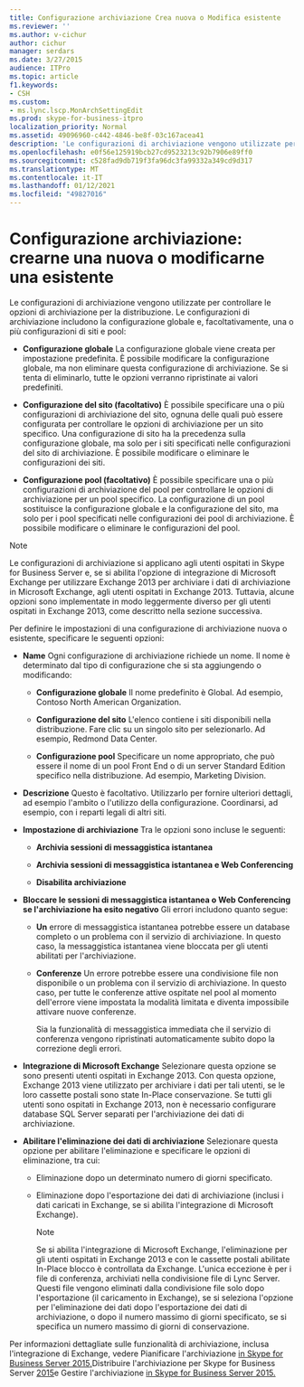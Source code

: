 ```yaml
---
title: Configurazione archiviazione Crea nuova o Modifica esistente
ms.reviewer: ''
ms.author: v-cichur
author: cichur
manager: serdars
ms.date: 3/27/2015
audience: ITPro
ms.topic: article
f1.keywords:
- CSH
ms.custom:
- ms.lync.lscp.MonArchSettingEdit
ms.prod: skype-for-business-itpro
localization_priority: Normal
ms.assetid: 49096960-c442-4846-be8f-03c167acea41
description: 'Le configurazioni di archiviazione vengono utilizzate per controllare le opzioni di archiviazione per la distribuzione. Le configurazioni di archiviazione includono la configurazione globale e, facoltativamente, una o più configurazioni di siti e pool:'
ms.openlocfilehash: e0f56e125919bcb27cd9523213c92b7906e89ff0
ms.sourcegitcommit: c528fad9db719f3fa96dc3fa99332a349cd9d317
ms.translationtype: MT
ms.contentlocale: it-IT
ms.lasthandoff: 01/12/2021
ms.locfileid: "49827016"
---
```

# <a name="archiving-configuration-create-new-or-edit-existing"></a>Configurazione archiviazione: crearne una nuova o modificarne una esistente
 
Le configurazioni di archiviazione vengono utilizzate per controllare le opzioni di archiviazione per la distribuzione. Le configurazioni di archiviazione includono la configurazione globale e, facoltativamente, una o più configurazioni di siti e pool:
  
- **Configurazione globale** La configurazione globale viene creata per impostazione predefinita. È possibile modificare la configurazione globale, ma non eliminare questa configurazione di archiviazione. Se si tenta di eliminarlo, tutte le opzioni verranno ripristinate ai valori predefiniti.
    
- **Configurazione del sito (facoltativo)** È possibile specificare una o più configurazioni di archiviazione del sito, ognuna delle quali può essere configurata per controllare le opzioni di archiviazione per un sito specifico. Una configurazione di sito ha la precedenza sulla configurazione globale, ma solo per i siti specificati nelle configurazioni del sito di archiviazione. È possibile modificare o eliminare le configurazioni dei siti.
    
- **Configurazione pool (facoltativo)** È possibile specificare una o più configurazioni di archiviazione del pool per controllare le opzioni di archiviazione per un pool specifico. La configurazione di un pool sostituisce la configurazione globale e la configurazione del sito, ma solo per i pool specificati nelle configurazioni dei pool di archiviazione. È possibile modificare o eliminare le configurazioni del pool.
    
> [!NOTE]
> Le configurazioni di archiviazione si applicano agli utenti ospitati in Skype for Business Server e, se si abilita l'opzione di integrazione di Microsoft Exchange per utilizzare Exchange 2013 per archiviare i dati di archiviazione in Microsoft Exchange, agli utenti ospitati in Exchange 2013. Tuttavia, alcune opzioni sono implementate in modo leggermente diverso per gli utenti ospitati in Exchange 2013, come descritto nella sezione successiva. 
  
Per definire le impostazioni di una configurazione di archiviazione nuova o esistente, specificare le seguenti opzioni:
- **Name** Ogni configurazione di archiviazione richiede un nome. Il nome è determinato dal tipo di configurazione che si sta aggiungendo o modificando:
    
  - **Configurazione globale** Il nome predefinito è Global. Ad esempio, Contoso North American Organization.
    
  - **Configurazione del sito** L'elenco contiene i siti disponibili nella distribuzione. Fare clic su un singolo sito per selezionarlo. Ad esempio, Redmond Data Center.
    
  - **Configurazione pool** Specificare un nome appropriato, che può essere il nome di un pool Front End o di un server Standard Edition specifico nella distribuzione. Ad esempio, Marketing Division.
    
- **Descrizione** Questo è facoltativo. Utilizzarlo per fornire ulteriori dettagli, ad esempio l'ambito o l'utilizzo della configurazione. Coordinarsi, ad esempio, con i reparti legali di altri siti.
    
- **Impostazione di archiviazione** Tra le opzioni sono incluse le seguenti:
    
  - **Archivia sessioni di messaggistica istantanea**
    
  - **Archivia sessioni di messaggistica istantanea e Web Conferencing**
    
  - **Disabilita archiviazione**
    
- **Bloccare le sessioni di messaggistica istantanea o Web Conferencing se l'archiviazione ha esito negativo** Gli errori includono quanto segue:
    
  - **Un** errore di messaggistica istantanea potrebbe essere un database completo o un problema con il servizio di archiviazione. In questo caso, la messaggistica istantanea viene bloccata per gli utenti abilitati per l'archiviazione.
    
  - **Conferenze** Un errore potrebbe essere una condivisione file non disponibile o un problema con il servizio di archiviazione. In questo caso, per tutte le conferenze attive ospitate nel pool al momento dell'errore viene impostata la modalità limitata e diventa impossibile attivare nuove conferenze.
    
    Sia la funzionalità di messaggistica immediata che il servizio di conferenza vengono ripristinati automaticamente subito dopo la correzione degli errori.
    
- **Integrazione di Microsoft Exchange** Selezionare questa opzione se sono presenti utenti ospitati in Exchange 2013. Con questa opzione, Exchange 2013 viene utilizzato per archiviare i dati per tali utenti, se le loro cassette postali sono state In-Place conservazione. Se tutti gli utenti sono ospitati in Exchange 2013, non è necessario configurare database SQL Server separati per l'archiviazione dei dati di archiviazione.
    
- **Abilitare l'eliminazione dei dati di archiviazione** Selezionare questa opzione per abilitare l'eliminazione e specificare le opzioni di eliminazione, tra cui:
    
  - Eliminazione dopo un determinato numero di giorni specificato.
    
  - Eliminazione dopo l'esportazione dei dati di archiviazione (inclusi i dati caricati in Exchange, se si abilita l'integrazione di Microsoft Exchange).
    
    > [!NOTE]
    > Se si abilita l'integrazione di Microsoft Exchange, l'eliminazione per gli utenti ospitati in Exchange 2013 e con le cassette postali abilitate In-Place blocco è controllata da Exchange. L'unica eccezione è per i file di conferenza, archiviati nella condivisione file di Lync Server. Questi file vengono eliminati dalla condivisione file solo dopo l'esportazione (il caricamento in Exchange), se si seleziona l'opzione per l'eliminazione dei dati dopo l'esportazione dei dati di archiviazione, o dopo il numero massimo di giorni specificato, se si specifica un numero massimo di giorni di conservazione. 
  
Per informazioni dettagliate sulle funzionalità di archiviazione, inclusa l'integrazione di Exchange, vedere Pianificare l'archiviazione [in Skype for Business Server 2015,](../../plan-your-deployment/archiving/archiving.md)Distribuire l'archiviazione per Skype for Business Server [2015](../../deploy/deploy-archiving/deploy-archiving.md)e Gestire l'archiviazione [in Skype for Business Server 2015.](../../manage/archiving/archiving.md)

